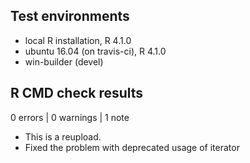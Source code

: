 ## Test environments
* local R installation, R 4.1.0
* ubuntu 16.04 (on travis-ci), R 4.1.0
* win-builder (devel)

## R CMD check results

0 errors | 0 warnings | 1 note

* This is a reupload.
* Fixed the problem with deprecated usage of iterator
